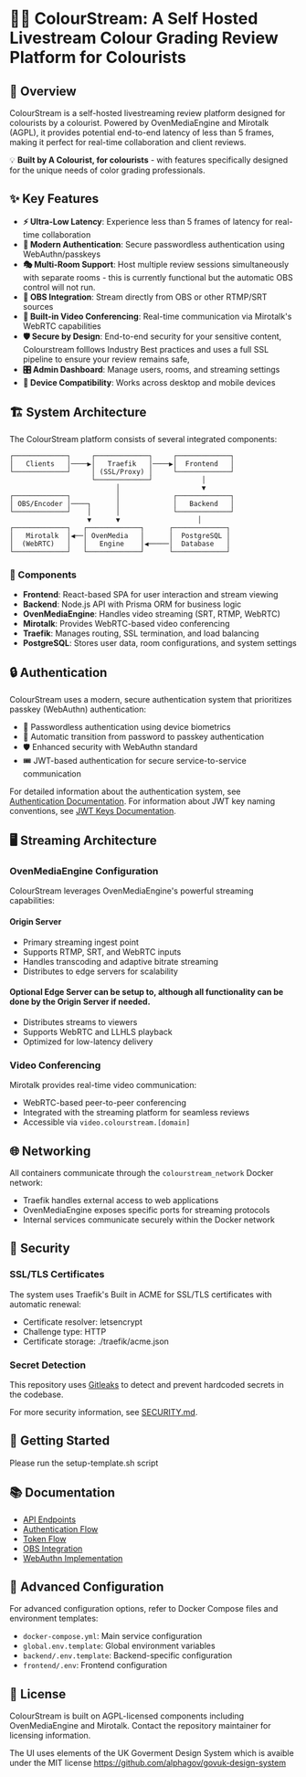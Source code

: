 # 🏳️‍🌈 ColourStream: A Self Hosted Livestream Colour Grading Review Platform for Colourists


## 🚀 Overview

ColourStream is a self-hosted livestreaming review platform designed for colourists by a colourist. Powered by OvenMediaEngine and Mirotalk (AGPL), it provides potential end-to-end latency of less than 5 frames, making it perfect for real-time collaboration and client reviews.

💡 **Built by A Colourist, for colourists** - with features specifically designed for the unique needs of color grading professionals.

## ✨ Key Features

- **⚡️ Ultra-Low Latency**: Experience less than 5 frames of latency for real-time collaboration
- **🔐 Modern Authentication**: Secure passwordless authentication using WebAuthn/passkeys
- **🎭 Multi-Room Support**: Host multiple review sessions simultaneously with separate rooms - this is currently functional but the automatic OBS control will not run. 
- **🔄 OBS Integration**: Stream directly from OBS or other RTMP/SRT sources
- **💬 Built-in Video Conferencing**: Real-time communication via Mirotalk's WebRTC capabilities
- **🛡️ Secure by Design**: End-to-end security for your sensitive content, Colourstream folllows Industry Best practices and uses a full SSL pipeline to ensure your review remains safe, 
- **🎛️ Admin Dashboard**: Manage users, rooms, and streaming settings
- **📱 Device Compatibility**: Works across desktop and mobile devices

## 🏗️ System Architecture

The ColourStream platform consists of several integrated components:

```
┌─────────────┐     ┌─────────────┐     ┌─────────────┐
│   Clients   │────▶│   Traefik   │────▶│  Frontend   │
└─────────────┘     │ (SSL/Proxy) │     └─────────────┘
                    └─────────────┘            │
                          │                    ▼
┌─────────────┐           │             ┌─────────────┐
│ OBS/Encoder │────┐      │             │   Backend   │
└─────────────┘    │      │             └─────────────┘
                   ▼      ▼                   │
┌─────────────┐   ┌─────────────┐      ┌─────────────┐
│   Mirotalk  │◀──│ OvenMedia   │      │  PostgreSQL │
│  (WebRTC)   │   │   Engine    │◀─────│  Database   │
└─────────────┘   └─────────────┘      └─────────────┘
```

### 🧩 Components

- **Frontend**: React-based SPA for user interaction and stream viewing
- **Backend**: Node.js API with Prisma ORM for business logic
- **OvenMediaEngine**: Handles video streaming (SRT, RTMP, WebRTC)
- **Mirotalk**: Provides WebRTC-based video conferencing
- **Traefik**: Manages routing, SSL termination, and load balancing
- **PostgreSQL**: Stores user data, room configurations, and system settings

## 🔒 Authentication

ColourStream uses a modern, secure authentication system that prioritizes passkey (WebAuthn) authentication:
- 🔑 Passwordless authentication using device biometrics
- 🔄 Automatic transition from password to passkey authentication
- 🛡️ Enhanced security with WebAuthn standard
- 🎟️ JWT-based authentication for secure service-to-service communication

For detailed information about the authentication system, see [Authentication Documentation](docs/authentication.md).
For information about JWT key naming conventions, see [JWT Keys Documentation](docs/jwt_keys.md).

## 🖥️ Streaming Architecture

### OvenMediaEngine Configuration

ColourStream leverages OvenMediaEngine's powerful streaming capabilities:

#### Origin Server
- Primary streaming ingest point
- Supports RTMP, SRT, and WebRTC inputs
- Handles transcoding and adaptive bitrate streaming
- Distributes to edge servers for scalability

#### Optional Edge Server can be setup to, although all functionality can be done by the Origin Server if needed. 

- Distributes streams to viewers
- Supports WebRTC and LLHLS playback
- Optimized for low-latency delivery


### Video Conferencing

Mirotalk provides real-time video communication:
- WebRTC-based peer-to-peer conferencing
- Integrated with the streaming platform for seamless reviews
- Accessible via `video.colourstream.[domain]`

## 🌐 Networking

All containers communicate through the `colourstream_network` Docker network:
- Traefik handles external access to web applications
- OvenMediaEngine exposes specific ports for streaming protocols
- Internal services communicate securely within the Docker network

## 🔐 Security

### SSL/TLS Certificates

The system uses Traefik's Built in ACME for SSL/TLS certificates with automatic renewal:
- Certificate resolver: letsencrypt
- Challenge type: HTTP
- Certificate storage: ./traefik/acme.json

### Secret Detection

This repository uses [Gitleaks](https://github.com/gitleaks/gitleaks) to detect and prevent hardcoded secrets in the codebase.

For more security information, see [SECURITY.md](SECURITY.md).

## 🚀 Getting Started

Please run the setup-template.sh script 

## 📚 Documentation

- [API Endpoints](docs/api-endpoints.md)
- [Authentication Flow](docs/authentication.md)
- [Token Flow](docs/token-flow.md)
- [OBS Integration](docs/obs-integration.md)
- [WebAuthn Implementation](docs/WEBAUTHN.md)

## 🔧 Advanced Configuration

For advanced configuration options, refer to Docker Compose files and environment templates:
- `docker-compose.yml`: Main service configuration
- `global.env.template`: Global environment variables
- `backend/.env.template`: Backend-specific configuration
- `frontend/.env`: Frontend configuration

## 📜 License

ColourStream is built on AGPL-licensed components including OvenMediaEngine and Mirotalk. Contact the repository maintainer for licensing information.

The UI uses elements of the UK Goverment Design System which is avaible under the MIT license 
https://github.com/alphagov/govuk-design-system

